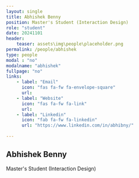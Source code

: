 ```yaml
---
layout: single
title: Abhishek Benny
position: Master's Student (Interaction Design)
role: "student"
date: 20241101
header:
    teaser: assets\img\people\placeholder.png
permalink: /people/abhishek
type: people
modal : "no"
modalname: "abhishek"
fullpage: "no"
links:
    - label: "Email"
      icon: "fas fa-fw fa-envelope-square"
      url:
    - label: "Website"
      icon: "fas fa-fw fa-link"
      url:
    - label: "Linkedin"
      icon: "fab fa-fw fa-linkedin"
      url: "https://www.linkedin.com/in/abhibny/"
      
---
```


## Abhishek Benny
Master's Student (Interaction Design)
